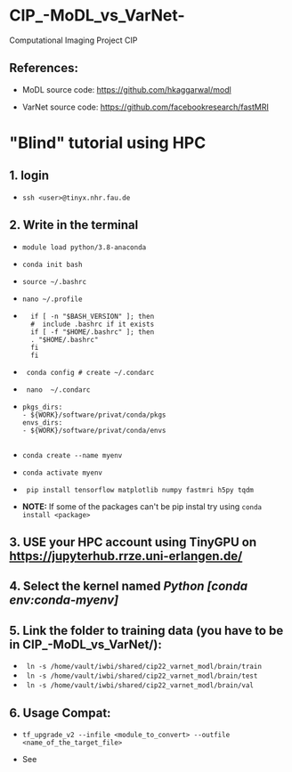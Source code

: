 # CIP_-MoDL_vs_VarNet-
Computational Imaging Project CIP

## References: 

* MoDL source code: https://github.com/hkaggarwal/modl 

* VarNet source code: https://github.com/facebookresearch/fastMRI 

# "Blind" tutorial using HPC

## 1. login

* ``` ssh <user>@tinyx.nhr.fau.de ```

## 2. Write in the terminal

* ``` module load python/3.8-anaconda ```

* ``` conda init bash ```

* ``` source ~/.bashrc ```

* ``` nano ~/.profile ```

* ```
    if [ -n "$BASH_VERSION" ]; then
    #  include .bashrc if it exists
    if [ -f "$HOME/.bashrc" ]; then
    . "$HOME/.bashrc"
    fi
    fi 

* ``` conda config # create ~/.condarc```


* ``` nano  ~/.condarc```

* ``` 
  pkgs_dirs:
  - ${WORK}/software/privat/conda/pkgs
  envs_dirs:
  - ${WORK}/software/privat/conda/envs
  

* ``` conda create --name myenv ```

* ``` conda activate myenv ```

* ``` pip install tensorflow matplotlib numpy fastmri h5py tqdm```

* **NOTE:** If some of the packages can't be pip instal try using ```conda install <package>```

## 3. USE your HPC account using TinyGPU on https://jupyterhub.rrze.uni-erlangen.de/
## 4. Select the kernel named *Python [conda env:conda-myenv]*


## 5. Link the folder to training data (you have to be in CIP_-MoDL_vs_VarNet/):
* ``` ln -s /home/vault/iwbi/shared/cip22_varnet_modl/brain/train```
* ``` ln -s /home/vault/iwbi/shared/cip22_varnet_modl/brain/test```
* ``` ln -s /home/vault/iwbi/shared/cip22_varnet_modl/brain/val```


## 6. Usage Compat: 

* ``` tf_upgrade_v2 --infile <module_to_convert> --outfile <name_of_the_target_file> ```

* See
